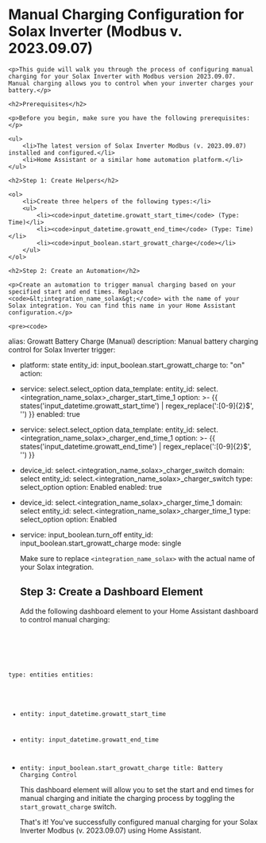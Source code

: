 <!DOCTYPE html>
<html>
<head>
    <title>Manual Charging Configuration for Solax Inverter (Modbus v. 2023.09.07)</title>
</head>
<body>
    <h1>Manual Charging Configuration for Solax Inverter (Modbus v. 2023.09.07)</h1>

    <p>This guide will walk you through the process of configuring manual charging for your Solax Inverter with Modbus version 2023.09.07. Manual charging allows you to control when your inverter charges your battery.</p>

    <h2>Prerequisites</h2>

    <p>Before you begin, make sure you have the following prerequisites:</p>

    <ul>
        <li>The latest version of Solax Inverter Modbus (v. 2023.09.07) installed and configured.</li>
        <li>Home Assistant or a similar home automation platform.</li>
    </ul>

    <h2>Step 1: Create Helpers</h2>

    <ol>
        <li>Create three helpers of the following types:</li>
        <ul>
            <li><code>input_datetime.growatt_start_time</code> (Type: Time)</li>
            <li><code>input_datetime.growatt_end_time</code> (Type: Time)</li>
            <li><code>input_boolean.start_growatt_charge</code></li>
        </ul>
    </ol>

    <h2>Step 2: Create an Automation</h2>

    <p>Create an automation to trigger manual charging based on your specified start and end times. Replace <code>&lt;integration_name_solax&gt;</code> with the name of your Solax integration. You can find this name in your Home Assistant configuration.</p>

    <pre><code>
alias: Growatt Battery Charge (Manual)
description: Manual battery charging control for Solax Inverter
trigger:
  - platform: state
    entity_id: input_boolean.start_growatt_charge
    to: "on"
action:
  - service: select.select_option
    data_template:
      entity_id: select.&lt;integration_name_solax&gt;_charger_start_time_1
      option: &gt;-
        {{ states('input_datetime.growatt_start_time') |
        regex_replace(':[0-9]{2}$', '') }}
    enabled: true
  - service: select.select_option
    data_template:
      entity_id: select.&lt;integration_name_solax&gt;_charger_end_time_1
      option: &gt;-
        {{ states('input_datetime.growatt_end_time') |
        regex_replace(':[0-9]{2}$', '') }}
  - device_id: select.&lt;integration_name_solax&gt;_charger_switch
    domain: select
    entity_id: select.&lt;integration_name_solax&gt;_charger_switch
    type: select_option
    option: Enabled
    enabled: true
  - device_id: select.&lt;integration_name_solax&gt;_charger_time_1
    domain: select
    entity_id: select.&lt;integration_name_solax&gt;_charger_time_1
    type: select_option
    option: Enabled
  - service: input_boolean.turn_off
    entity_id: input_boolean.start_growatt_charge
mode: single
    </code></pre>

    <p>Make sure to replace <code>&lt;integration_name_solax&gt;</code> with the actual name of your Solax integration.</p>

    <h2>Step 3: Create a Dashboard Element</h2>

    <p>Add the following dashboard element to your Home Assistant dashboard to control manual charging:</p>

    <pre><code>
type: entities
entities:
  - entity: input_datetime.growatt_start_time
  - entity: input_datetime.growatt_end_time
  - entity: input_boolean.start_growatt_charge
title: Battery Charging Control
    </code></pre>

    <p>This dashboard element will allow you to set the start and end times for manual charging and initiate the charging process by toggling the <code>start_growatt_charge</code> switch.</p>

    <p>That's it! You've successfully configured manual charging for your Solax Inverter Modbus (v. 2023.09.07) using Home Assistant.</p>
</body>
</html>
